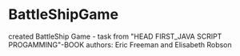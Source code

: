 # BattleShipGame
created BattleShip Game - task from "HEAD FIRST_JAVA SCRIPT PROGAMMING"-BOOK
authors: Eric Freeman and Elisabeth Robson
